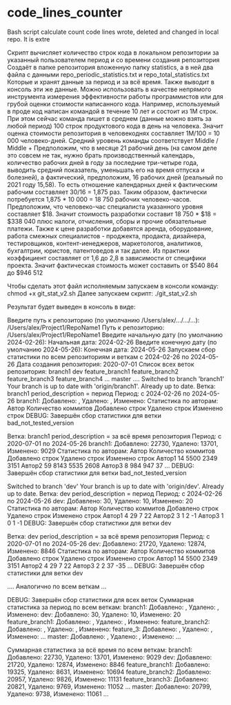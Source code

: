 # code_lines_counter
Bash script calculate count code lines wrote, deleted and changed in local repo. It is extre

Скрипт вычисляет количество строк кода в локальном репозитории за указанный пользователем период и со времени создания репозитория
Создаёт в папке репозитория вложенную папку statistics, а в ней два файла с данными repo_periodic_statistics.txt и repo_total_statistics.txt
Которые и хранят данные за период и за всё время.
Также выводит в консоль эти же данные.
Можно использовать в качестве непрямого инструмента измерения эффективности работы программистов
или для грубой оценки стоимости написанного кода. Например, используемый в проде код написан командой в течение 10 лет и состоит из 1М строк.
При этом сейчас команда пишет в среднем (данные можно взять за любой период) 100 строк продуктового кода в день на человека.
Значит оценка стоимости репозитория в человекоднях составляет 1М/100 = 10 000 человеко-дней.
Средний уровень команды соответствует Middle / Middle +
Предположим, что в месяце 21 рабочий день (на самом деле это совсем не так, нужно брать производственный календарь, количество рабочих дней в году за последние три-четыре года,
выводить средний показатель, уменьшать его на время отпуска и болезней), а фактический, предположим, 16 рабочих дней (реальный по 2021 году 15,58).
То есть отношение календарных дней к фактическим рабочим составляет 30/16 = 1,875 раз.
Таким образом, фактически потребуется 1,875 * 10 000 = 18 750 рабочих человеко-часов.
Предположим, что человеко-час специалиста указанного уровня составляет $18.
Значит стоимость разработки составит 18 750 * $18 = $338 040 плюс налоги, отчисления, сборы и прочие обязательные платежи.
Также к цене разработки добавятся аренда, оборудование, работа смежных специалистов - проджекта, продакта, дизайнера, тестировщиков, контент-иенеджеров, маркетологов, аналитиков, бухгалтрии,
юристов, патентоведов и так далее.
Из практики коэффициент составляет от 1,6 до 2,8 в зависимости от специфики проекта.
Значит фактическая стоимость может составить от $540 864 до $946 512

Чтобы сделать этот файл исполняемым запускаем в консоли команду:
chmod +x git_stat_v2.sh
Далее запускаем скрипт:
./git_stat_v2.sh

Результат будет выведен в консоль в виде:

Введите путь к репозиторию (по умолчанию /Users/alex/.../.../...): /Users/alex/Project1/RepoName1
Путь к репозиторию: /Users/alex/Project1/RepoName1
Введите начальную дату (по умолчанию 2024-02-26): 
Начальная дата: 2024-02-26
Введите конечную дату (по умолчанию 2024-05-26): 
Конечная дата: 2024-05-26
Запускаем сбор статистики по всем репозиториям и веткам с 2024-02-26 по 2024-05-26
Дата создания репозитория: 2020-07-01
Список всех веток репозитория:
  branch1
  dev
  feature_branch1
  feature_branch2
  feature_branch3
  feature_branch4
  ...
  master
  ....
Switched to branch 'branch1'
Your branch is up to date with 'origin/branch1'.
Already up to date.
Ветка: branch1
period_description = период
Период: с 2024-02-26 по 2024-05-26
branch1: Добавлено: , Удалено: , Изменено: 
Статистика по авторам:
Автор                Количество коммитов Добавлено строк       Удалено строк      Изменено строк
DEBUG: Завершён сбор статистики для ветки bad_not_tested_version

Ветка: branch1
period_description = за всё время репозитория
Период: с 2020-07-01 по 2024-05-26
branch1: Добавлено: 22730, Удалено: 13701, Изменено: 9029
Статистика по авторам:
Автор                Количество коммитов Добавлено строк       Удалено строк      Изменено строк
Автор1                       14              5500                 2349                 3151
Автор2                       59              8143                 5535                 2608
Автор3                       8               984                  947                  37
...
DEBUG: Завершён сбор статистики для ветки bad_not_tested_version

Switched to branch 'dev'
Your branch is up to date with 'origin/dev'.
Already up to date.
Ветка: dev
period_description = период
Период: с 2024-02-26 по 2024-05-26
dev: Добавлено: 30, Удалено: 10, Изменено: 20
Статистика по авторам:
Автор                Количество коммитов Добавлено строк       Удалено строк      Изменено строк
Автор1                       4               29                   7                    22
Автор2                       3               1                    2                    -1
Автор3                       1               0                    1                    -1
DEBUG: Завершён сбор статистики для ветки dev

Ветка: dev
period_description = за всё время репозитория
Период: с 2020-07-01 по 2024-05-26
dev: Добавлено: 21720, Удалено: 12874, Изменено: 8846
Статистика по авторам:
Автор                Количество коммитов Добавлено строк       Удалено строк      Изменено строк
Автор1                       14              5500                 2349                 3151
Автор2                       4               29                   7                    22
Автор3                       2               2                    37                   -35
...
DEBUG: Завершён сбор статистики для ветки dev

.... Аналогично по всем веткам ...

DEBUG: Завершён сбор статистики для всех веток
Суммарная статистика за период по всем веткам:
branch1: Добавлено: , Удалено: , Изменено: 
dev: Добавлено: 30, Удалено: 10, Изменено: 20
feature_branch1: Добавлено: , Удалено: , Изменено: 
feature_branch2: Добавлено: , Удалено: , Изменено: 
feature_3: Добавлено: , Удалено: , Изменено: 
...
master: Добавлено: , Удалено: , Изменено: 
...

Суммарная статистика за всё время по всем веткам:
branch1: Добавлено: 22730, Удалено: 13701, Изменено: 9029
dev: Добавлено: 21720, Удалено: 12874, Изменено: 8846
feature_branch1: Добавлено: 19325, Удалено: 8631, Изменено: 10694
feature_branch2: Добавлено: 20957, Удалено: 9826, Изменено: 11131
feature_branch3: Добавлено: 20821, Удалено: 9769, Изменено: 11052
...
master: Добавлено: 20799, Удалено: 9738, Изменено: 11061
...



